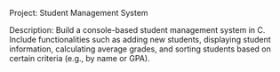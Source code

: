 Project: Student Management System

Description: Build a console-based student management system in C. Include functionalities such as adding new students, displaying student information, calculating average grades, and sorting students based on certain criteria (e.g., by name or GPA).